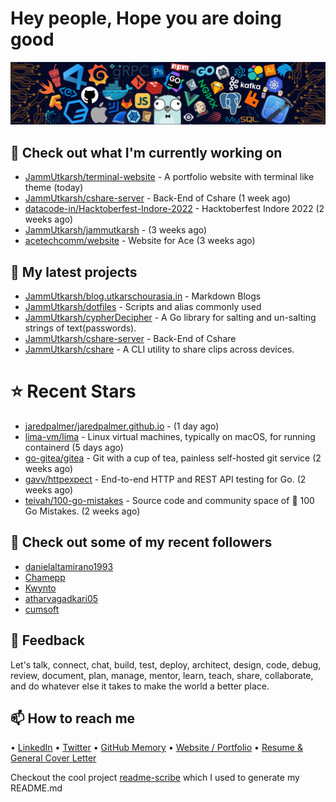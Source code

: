 # Hey people, Hope you are doing good

![Image](https://github.com/JammUtkarsh/jammutkarsh/blob/main/github-banner.png?raw=true)

## 👷 Check out what I'm currently working on

- [JammUtkarsh/terminal-website](https://github.com/JammUtkarsh/terminal-website) - A portfolio website with terminal like theme (today)
- [JammUtkarsh/cshare-server](https://github.com/JammUtkarsh/cshare-server) - Back-End of Cshare (1 week ago)
- [datacode-in/Hacktoberfest-Indore-2022](https://github.com/datacode-in/Hacktoberfest-Indore-2022) - Hacktoberfest Indore 2022 (2 weeks ago)
- [JammUtkarsh/jammutkarsh](https://github.com/JammUtkarsh/jammutkarsh) -  (3 weeks ago)
- [acetechcomm/website](https://github.com/acetechcomm/website) - Website for Ace (3 weeks ago)

## 🌱 My latest projects

- [JammUtkarsh/blog.utkarschourasia.in](https://github.com/JammUtkarsh/blog.utkarschourasia.in) - Markdown Blogs
- [JammUtkarsh/dotfiles](https://github.com/JammUtkarsh/dotfiles) - Scripts and alias commonly used
- [JammUtkarsh/cypherDecipher](https://github.com/JammUtkarsh/cypherDecipher) - A Go library for salting and un-salting strings of text(passwords).
- [JammUtkarsh/cshare-server](https://github.com/JammUtkarsh/cshare-server) - Back-End of Cshare
- [JammUtkarsh/cshare](https://github.com/JammUtkarsh/cshare) - A CLI utility to share clips across devices.

# ⭐ Recent Stars

- [jaredpalmer/jaredpalmer.github.io](https://github.com/jaredpalmer/jaredpalmer.github.io) -  (1 day ago)
- [lima-vm/lima](https://github.com/lima-vm/lima) - Linux virtual machines, typically on macOS, for running containerd (5 days ago)
- [go-gitea/gitea](https://github.com/go-gitea/gitea) - Git with a cup of tea, painless self-hosted git service (2 weeks ago)
- [gavv/httpexpect](https://github.com/gavv/httpexpect) - End-to-end HTTP and REST API testing for Go. (2 weeks ago)
- [teivah/100-go-mistakes](https://github.com/teivah/100-go-mistakes) - Source code and community space of 📖 100 Go Mistakes. (2 weeks ago)

## 👯 Check out some of my recent followers

- [danielaltamirano1993](https://github.com/danielaltamirano1993)
- [Chamepp](https://github.com/Chamepp)
- [Kwynto](https://github.com/Kwynto)
- [atharvagadkari05](https://github.com/atharvagadkari05)
- [cumsoft](https://github.com/cumsoft)

## 💬 Feedback

Let's talk, connect, chat, build, test, deploy, architect, design, code, debug, review, document, plan, manage, mentor, learn, teach, share, collaborate, and do whatever else it takes to make the world a better place.

## 📫 How to reach me

  &bullet; [LinkedIn](https://www.linkedin.com/in/5utkarshc/)
  &bullet; [Twitter](https://twitter.com/JammUtkarsh)
  &bullet; [GitHub Memory](https://githubmemory.com/@JammUtkarsh)
  &bullet; [Website / Portfolio](https://utkarshchourasia.in/)
  &bullet; [Resume & General Cover Letter](https://drive.google.com/drive/folders/1ci7ngCK4trDgoGHongJxUamzC4hm0AqE?usp=sharing)

Checkout the cool project [readme-scribe](https://github.com/muesli/readme-scribe) which I used to generate my README.md
